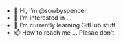 - 👋 Hi, I’m @sowbyspencer
- 👀 I’m interested in ...
- 🌱 I’m currently learning GitHub stuff
- 📫 How to reach me ... Plesae don't.

<!---
sowbyspencer/sowbyspencer is a ✨ special ✨ repository because its `README.md` (this file) appears on your GitHub profile.
You can click the Preview link to take a look at your changes.
--->
